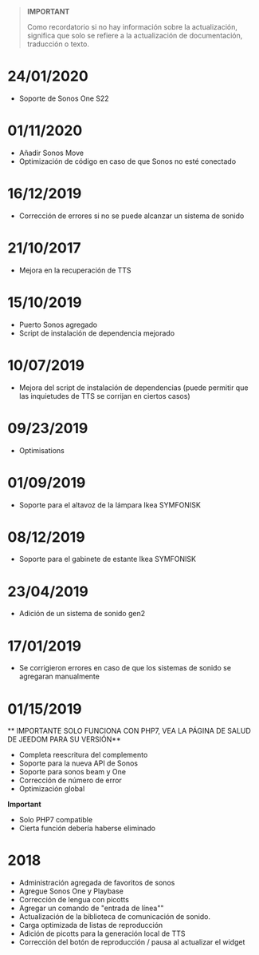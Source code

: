 >**IMPORTANT**
>
>Como recordatorio si no hay información sobre la actualización, significa que solo se refiere a la actualización de documentación, traducción o texto.

# 24/01/2020

- Soporte de Sonos One S22

# 01/11/2020

- Añadir Sonos Move
- Optimización de código en caso de que Sonos no esté conectado

# 16/12/2019

- Corrección de errores si no se puede alcanzar un sistema de sonido

# 21/10/2017

- Mejora en la recuperación de TTS

# 15/10/2019

- Puerto Sonos agregado
- Script de instalación de dependencia mejorado

# 10/07/2019

- Mejora del script de instalación de dependencias (puede permitir que las inquietudes de TTS se corrijan en ciertos casos)

# 09/23/2019

- Optimisations

# 01/09/2019

- Soporte para el altavoz de la lámpara Ikea SYMFONISK

# 08/12/2019

- Soporte para el gabinete de estante Ikea SYMFONISK

# 23/04/2019

- Adición de un sistema de sonido gen2

# 17/01/2019

- Se corrigieron errores en caso de que los sistemas de sonido se agregaran manualmente

# 01/15/2019

** IMPORTANTE SOLO FUNCIONA CON PHP7, VEA LA PÁGINA DE SALUD DE JEEDOM PARA SU VERSIÓN**

- Completa reescritura del complemento
- Soporte para la nueva API de Sonos
- Soporte para sonos beam y One
- Corrección de número de error
- Optimización global

**Important**
- Solo PHP7 compatible
- Cierta función debería haberse eliminado


# 2018

- 	Administración agregada de favoritos de sonos
-   Agregue Sonos One y Playbase
-   Corrección de lengua con picotts
-   Agregar un comando de "entrada de línea""
-   Actualización de la biblioteca de comunicación de sonido.
-   Carga optimizada de listas de reproducción
-   Adición de picotts para la generación local de TTS
-   Corrección del botón de reproducción / pausa al actualizar el widget
